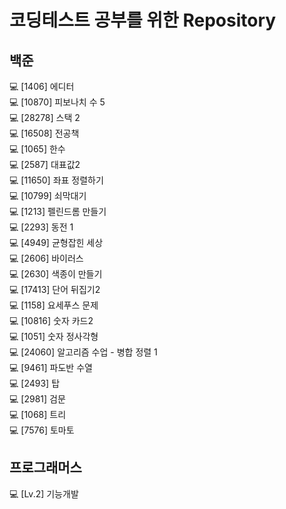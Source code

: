 # 코딩테스트 공부를 위한 Repository

## 백준
💻 [1406] 에디터 <br>
💻 [10870] 피보나치 수 5 <br>
💻 [28278] 스택 2 <br>
💻 [16508] 전공책 <br>
💻 [1065]  한수 <br>
💻 [2587]  대표값2 <br>
💻 [11650]  좌표 정렬하기 <br>
💻 [10799]  쇠막대기 <br>
💻 [1213]  펠린드롬 만들기 <br>
💻 [2293]  동전 1 <br>
💻 [4949]  균형잡힌 세상<br>
💻 [2606]  바이러스<br>
💻 [2630]  색종이 만들기<br>
💻 [17413]  단어 뒤집기2<br>
💻 [1158]  요세푸스 문제<br>
💻 [10816]  숫자 카드2<br>
💻 [1051]  숫자 정사각형<br>
💻 [24060]  알고리즘 수업 - 병합 정렬 1<br>
💻 [9461]  파도반 수열<br>
💻 [2493]  탑<br>
💻 [2981]  검문<br>
💻 [1068]  트리<br>
💻 [7576]  토마토<br>

## 프로그래머스
💻 [Lv.2] 기능개발 <br>
